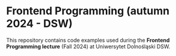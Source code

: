# Frontend Programming (autumn 2024 - DSW)

This repository contains code examples used during the **Frontend Programming lecture** (Fall 2024) at Uniwersytet Dolnośląski DSW.
